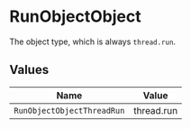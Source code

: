 # RunObjectObject

The object type, which is always `thread.run`.


## Values

| Name                       | Value                      |
| -------------------------- | -------------------------- |
| `RunObjectObjectThreadRun` | thread.run                 |